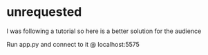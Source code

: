 # unrequested
I was following a tutorial so here is a better solution for the audience

Run app.py and connect to it @ localhost:5575
